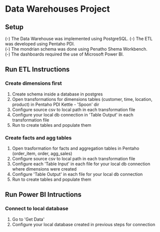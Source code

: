 # Data Warehouses Project

## Setup

(-) The Data Warehouse was implemented using PostgreSQL.
(-) The ETL was developed using Pentaho PDI.  
(-) The mondrian schema was done using Penatho Shema Workbench.  
(-) The dashboards required the use of Microsoft Power BI.

## Run ETL Instructions 

### Create dimensions first

1. Create schema inside a database in postgres
2. Open transformations for dimensions tables (customer, time, location, product) in Pentaho PDI Kettle - 'Spoon' dir
3. Configure source csv to local path in each transformation file
4. Configure your local db connection in 'Table Output' in each transformation file
5. Run to create tables and populate them

### Create facts and agg tables

1. Open trasformation for facts and aggregation tables in Pentaho (order_item, order, agg_sales)
2. Configure source csv to local path in each transformation file
3. Configure each 'Table Input' in each file for your local db connection where dimensions were created
4. Configure 'Table Output' in each file for your local db connection
5. Run to create tables and populate them

## Run Power BI Intructions

### Connect to local database

1. Go to 'Get Data'
2. Configure your local database created in previous steps for connection

